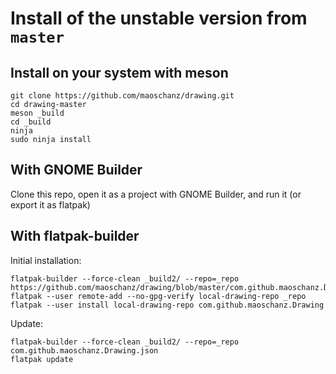 # Install of the unstable version from `master`

## Install on your system with meson

```
git clone https://github.com/maoschanz/drawing.git
cd drawing-master
meson _build
cd _build
ninja
sudo ninja install
```

## With GNOME Builder

Clone this repo, open it as a project with GNOME Builder, and run it (or export it as flatpak)

## With flatpak-builder

Initial installation:
```
flatpak-builder --force-clean _build2/ --repo=_repo https://github.com/maoschanz/drawing/blob/master/com.github.maoschanz.Drawing.json
flatpak --user remote-add --no-gpg-verify local-drawing-repo _repo
flatpak --user install local-drawing-repo com.github.maoschanz.Drawing
```

Update:
```
flatpak-builder --force-clean _build2/ --repo=_repo com.github.maoschanz.Drawing.json
flatpak update
```
